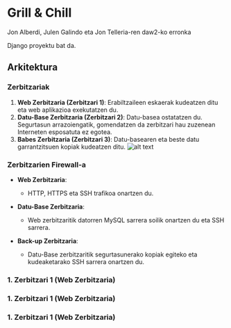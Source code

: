 # Grill & Chill

Jon Alberdi, Julen Galindo eta Jon Telleria-ren daw2-ko erronka

Django proyektu bat da.

## Arkitektura

### Zerbitzariak
1. **Web Zerbitzaria (Zerbitzari 1)**: Erabiltzaileen eskaerak kudeatzen ditu eta web aplikazioa exekutatzen du.
2. **Datu-Base Zerbitzaria (Zerbitzari 2)**: Datu-basea ostatatzen du. Segurtasun arrazoiengatik, gomendatzen da zerbitzari hau zuzenean Interneten esposatuta ez egotea.
3. **Babes Zerbitzaria (Zerbitzari 3)**: Datu-basearen eta beste datu garrantzitsuen kopiak kudeatzen ditu.
![alt text](image.png)
### Zerbitzarien Firewall-a
- **Web Zerbitzaria**:
  - HTTP, HTTPS eta SSH trafikoa onartzen du.
  
- **Datu-Base Zerbitzaria**:
  - Web zerbitzaritik datorren MySQL sarrera soilik onartzen du eta SSH sarrera.

- **Back-up Zerbitzaria**:
  - Datu-Base zerbitzaritik segurtasunerako kopiak egiteko eta kudeaketarako SSH sarrera onartzen du.


### 1. Zerbitzari 1 (Web Zerbitzaria)
### 1. Zerbitzari 1 (Web Zerbitzaria)
### 1. Zerbitzari 1 (Web Zerbitzaria)
